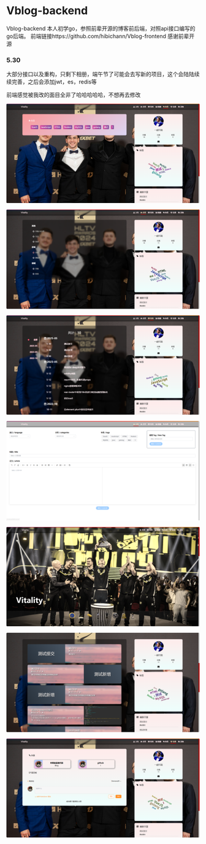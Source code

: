 # Vblog-backend
Vblog-backend 
本人初学go，参照前辈开源的博客前后端，对照api接口编写的go后端。
前端链接https://github.com/hibichann/Vblog-frontend
感谢前辈开源

### 5.30 

大部分接口以及重构，只剩下相册，端午节了可能会去写新的项目，这个会陆陆续续完善，之后会添加jwt，es，redis等

前端感觉被我改的面目全非了哈哈哈哈哈，不想再去修改

![](.\images\标签.jpg)

![分类](.\images\分类.jpg)

![归档](.\images\归档.jpg)

![上传](.\images\上传.jpg)

![首页1](.\images\首页1.jpg)

![首页2](.\images\首页2.jpg)

![友链](.\images\友链.jpg)
